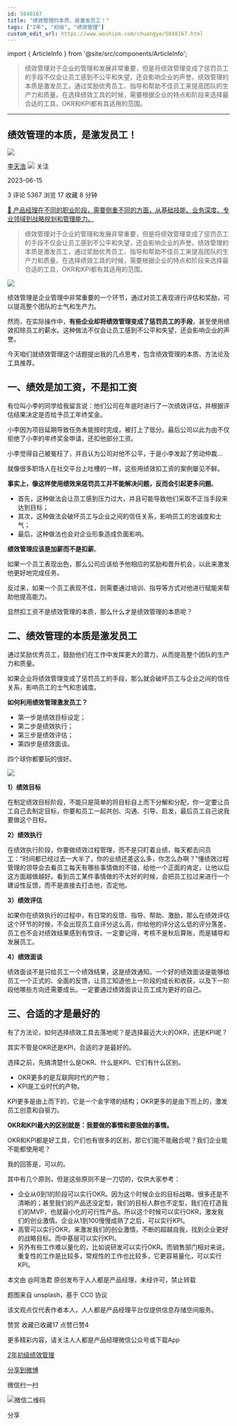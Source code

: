 ```yaml
---
id: 5848167
title: "绩效管理的本质，是激发员工！"
tags: ["2年", "初级", "绩效管理"]
custom_edit_url: https://www.woshipm.com/chuangye/5848167.html
---
```

import { ArticleInfo } from '@site/src/components/ArticleInfo';

<ArticleInfo
    author="李天浩"
    authorLink="https://www.woshipm.com/u/1160156"
    published="2023-06-15"
    views={5367}
    comments={3}
    collects={17}
/>

> 绩效管理对于企业的管理和发展非常重要，但是将绩效管理变成了惩罚员工的手段不仅会让员工感到不公平和失望，还会影响企业的声誉。绩效管理的本质是激发员工，通过奖励优秀员工、指导和帮助不佳员工来提高团队的生产力和质量。在选择绩效工具的时候，需要根据企业的特点和阶段来选择最合适的工具，OKR和KPI都有其适用的范围。

---

## 绩效管理的本质，是激发员工！

[![](https://static.woshipm.com/APP_U_202010_20201023133411_9120.jpeg?imageView2/1/w/72/h/72/q/100)](https://www.woshipm.com/u/1160156)

[李天浩](https://www.woshipm.com/u/1160156) ![](https://static.woshipm.com/tag/1101_1@2x.png) 关注

2023-06-15

3 评论 5367 浏览 17 收藏 8 分钟

[🔗 产品经理在不同的职业阶段，需要侧重不同的方面，从基础技能、业务深度、专业领域到战略规划和管理能力。](https://ke.qidianla.com/courses/90pm)

> 绩效管理对于企业的管理和发展非常重要，但是将绩效管理变成了惩罚员工的手段不仅会让员工感到不公平和失望，还会影响企业的声誉。绩效管理的本质是激发员工，通过奖励优秀员工、指导和帮助不佳员工来提高团队的生产力和质量。在选择绩效工具的时候，需要根据企业的特点和阶段来选择最合适的工具，OKR和KPI都有其适用的范围。

![](https://image.woshipm.com/2023/04/14/85ddeba4-daa1-11ed-95a1-00163e0b5ff3.png)

绩效管理是企业管理中非常重要的一个环节，通过对员工表现进行评估和奖励，可以提高整个团队的士气和生产力。

然而，在实际操作中，**有些企业却将绩效管理变成了惩罚员工的手段**，甚至使用绩效扣除员工的薪水。这种做法不仅会让员工感到不公平和失望，还会影响企业的声誉。

今天咱们就绩效管理这个话题提出我的几点思考，包含绩效管理的本质、方法论及工具推荐。

## 一、绩效是加工资，不是扣工资

有位叫小李的同学给我留言说：他们公司在年底时进行了一次绩效评估，并根据评估结果决定是否给予员工年终奖金。

小李因为项目延期导致任务未能按时完成，被打上了低分。最后公司以此为由不仅拒绝了小李的年终奖金申请，还扣他部分工资。

小李觉得自己被冤枉了，并且认为公司对他不公平，于是小李发起了劳动仲裁…

就像很多职场人在社交平台上吐槽的一样，这些用绩效扣工资的案例屡见不鲜。

**事实上，像这样使用绩效来惩罚员工并不能解决问题，反而会引起更多问题**。

*   首先，这种做法会让员工感到压力过大，并且可能导致他们采取不正当手段来达到目标；
*   其次，这种做法会破坏员工与企业之间的信任关系，影响员工的忠诚度和士气；
*   最后，这种做法也会对企业形象造成负面影响。

**绩效管理应该是加薪而不是扣薪**。

如果一个员工表现出色，那么公司应该给予他相应的奖励和晋升机会，以此来激发他更好地完成任务。

反过来，如果一个员工表现不佳，则需要通过培训、指导等方式对他进行赋能来帮助他提高能力。

显然扣工资不是绩效管理的本质，那么什么才是绩效管理的本质呢？

## 二、绩效管理的本质是激发员工

通过奖励优秀员工，鼓励他们在工作中发挥更大的潜力，从而提高整个团队的生产力和质量。

如果企业将绩效管理变成了惩罚员工的手段，那么就会破坏员工与企业之间的信任关系，影响员工的士气和忠诚度。

**如何利用绩效管理激发员工？**

*   第一步是绩效目标设定；
*   第二步是绩效执行；
*   第三步是绩效评估；
*   第四步是绩效面谈。

四个球你都要玩的很好。

![](https://image.woshipm.com/wp-files/2023/06/5Mh1l42dvTFKi9KDqSpo.png)

**1）绩效目标**

在制定绩效目标阶段，不能只是简单的将目标自上而下分解和分配，你一定要让员工自己去制定目标，你要和员工一起共创、沟通、引导、启发，最后员工自己说我要做这个目标。

**2）绩效执行**

在绩效执行阶段，你要做绩效过程管理，而不是只盯着业绩，每天都去问员工：“时间都已经过去一大半了，你的业绩还差这么多，你怎么办啊？”懂绩效过程管理的领导会去看员工每天有哪些事情做的不错，给他一个正面的肯定，让他以后这方面越做越好。看到员工某件事情做的不太好的时候，会把员工拉过来进行一个建设性反馈，而不是直接去打击他，否定他。

**3）绩效评估**

如果你在绩效执行的过程中，有日常的反馈、指导、帮助、激励，那么在绩效评估这个环节的时候，不会出现员工自评分这么高，你给他的评分这么低的评分落差，员工也不会对绩效结果感到有惊讶。一定要记得，考核不是秋后算账，而是辅导和发展员工。

**4）绩效面谈**

绩效面谈不是只给员工一个绩效结果，这是绩效通知。一个好的绩效面谈是能够给员工一个正式的、全面的反馈，让员工知道他上一阶段的成长和收获，以及下一阶段他哪些方向还需要成长。一定要通过绩效面谈让员工成为更好的自己。

## 三、合适的才是最好的

有了方法论，如何选择绩效工具去落地呢？是选择最近大火的OKR，还是KPI呢？

其实不管是OKR还是KPI，合适的才是最好的。

选择之前，先搞清楚什么是OKR、什么是KPI、它们有什么区别。

*   OKR更多的是互联网时代的产物；
*   KPI是工业时代的产物。

KPI更多是由上而下的，它是一个金字塔的结构；OKR更多的是由下而上的，激发员工创意和自驱力。

**OKR和KPI最大的区别就是：我要做的事情和要我做的事情。**

OKR和KPI都是好工具，它们也有很多的区别，那它们能不能融合呢？我们企业能不能都使用呢？

我的回答是，可以的。

其中有几个原则，但是这些原则不是一刀切的，仅供大家参考：

*   企业从0到1的阶段可以实行OKR。因为这个时候企业的目标战略，很多还是不清晰的；甚至我们的产品还没定型，我们的目标人群也不定型，我们在打造我们的MVP，也就最小化的可行性产品。所以这个时候可以实行OKR，激发我们的创业激情。企业从1到100慢慢成熟了之后，可以实行KPI。
*   高管可以实行OKR，来激发我们的创业激情，不断的超越自我，找到企业更好的战略目标。而中基层可以实行KPI。
*   另外有些工作难以量化的，比如说研发可以实行OKR。而销售部门相对来说，重复性的工作是比较多，常规性的工作也比较多，它更容易量化，可以实行KPI。

本文由 @阿浩君 原创发布于人人都是产品经理，未经许可，禁止转载

题图来自 unsplash，基于 CC0 协议

该文观点仅代表作者本人，人人都是产品经理平台仅提供信息存储空间服务。

赞赏 收藏已收藏17 点赞已赞4

更多精彩内容，请关注人人都是产品经理微信公众号或下载App

[2年](https://www.woshipm.com/tag/2%e5%b9%b4)[初级](https://www.woshipm.com/tag/%e5%88%9d%e7%ba%a7)[绩效管理](https://www.woshipm.com/tag/%e7%bb%a9%e6%95%88%e7%ae%a1%e7%90%86)

[分享到微博](https://service.weibo.com/share/share.php?appkey=2775287854&title=绩效管理的本质，是激发员工！&url=https://www.woshipm.com/chuangye/5848167.html&pic=https://image.woshipm.com/2023/04/14/85ddeba4-daa1-11ed-95a1-00163e0b5ff3.png)

微信扫一扫

![微信二维码](https://api.pwmqr.com/qrcode/create/?url=https://www.woshipm.com/chuangye/5848167.html)

分享